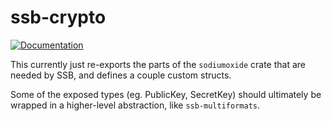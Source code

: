 # ssb-crypto

[![Documentation](https://docs.rs/ssb-crypto/badge.svg)](https://docs.rs/ssb-crypto)

This currently just re-exports the parts of the `sodiumoxide` crate that
are needed by SSB, and defines a couple custom structs.

Some of the exposed types (eg. PublicKey, SecretKey) should ultimately
be wrapped in a higher-level abstraction, like `ssb-multiformats`.
